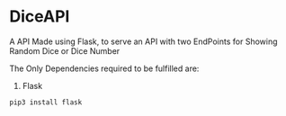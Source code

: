 # DiceAPI
A API Made using Flask, to serve an API with two EndPoints for Showing Random Dice or Dice Number

The Only Dependencies required to be fulfilled are:
1. Flask

```bash
pip3 install flask
```
